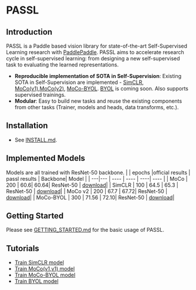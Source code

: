 # PASSL

## Introduction
PASSL is a Paddle based vision library for state-of-the-art Self-Supervised Learning research with [PaddlePaddle](https://www.paddlepaddle.org.cn/). PASSL aims to accelerate research cycle in self-supervised learning: from designing a new self-supervised task to evaluating the learned representations.
- **Reproducible implementation of SOTA in Self-Supervision**: Existing SOTA in Self-Supervision are implemented - [SimCLR](https://arxiv.org/abs/2002.05709), [MoCo(v1)](https://arxiv.org/abs/1911.05722),[MoCo(v2)](https://arxiv.org/abs/1911.05722), [MoCo-BYOL](). [BYOL](https://arxiv.org/abs/2006.07733) is coming soon. Also supports supervised trainings.
- **Modular**: Easy to build new tasks and reuse the existing components from other tasks (Trainer, models and heads, data transforms, etc.).

## Installation
- See [INSTALL.md](https://github.com/PaddlePaddle/PASSL/blob/main/docs/INSTALL.md).

## Implemented Models
Models are all trained with ResNet-50 backbone.
|  | epochs |official results | passl results | Backbone| Model |
| ---|--- | ----  | ---- | ----| ---- |
| MoCo  | 200 |  60.6| 60.64| ResNet-50 | [download](https://passl.bj.bcebos.com/models/moco_v1_r50_e200_ckpt.pdparams)|
| SimCLR | 100 | 64.5 | 65.3 | ResNet-50 | [download](https://passl.bj.bcebos.com/models/simclr_r50_ep100_ckpt.pdparams)|
| MoCo v2 | 200 | 67.7 | 67.72| ResNet-50 | [download](https://passl.bj.bcebos.com/models/moco_v2_r50_e200_ckpt.pdparams)|
| MoCo-BYOL | 300 | 71.56 | 72.10| ResNet-50 | [download](https://passl.bj.bcebos.com/models/mocobyol_r50_ep300_ckpt.pdparams)|

## Getting Started
Please see [GETTING_STARTED.md](https://github.com/PaddlePaddle/PASSL/blob/main/docs/GETTING_STARTED.md) for the basic usage of PASSL.

## Tutorials
- [Train SimCLR model](docs/Train_SimCLR_model.md)
- [Train MoCo(v1,v1) model](docs/Train_MoCo_model.md)
- [Train MoCo-BYOL model](docs/Train_MoCo-BYOL_model.md)
- [Train BYOL model](docs/Train_BYOL_model.md)
